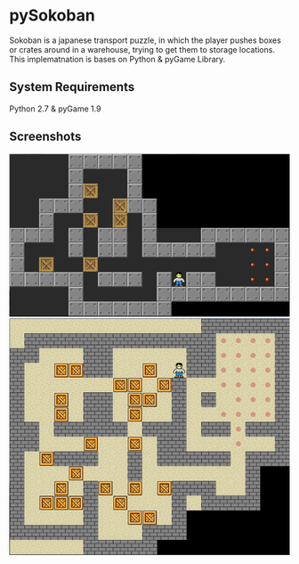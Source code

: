 # pySokoban
Sokoban is a japanese transport puzzle, in which the player pushes boxes or crates around in a warehouse, trying to get them to storage locations. This implematnation is bases on Python & pyGame Library.

## System Requirements
Python 2.7 & pyGame 1.9

## Screenshots
!["Screenshot of the game"](sokobab-screenshot1.png?raw=true "Screenshot of the game")
!["Screenshot of the game"](sokobab-screenshot2.png?raw=true "Screenshot of the game")


